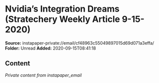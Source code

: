 # Nvidia’s Integration Dreams (Stratechery Weekly Article 9-15-2020)

**Source:** instapaper-private://email/cf48963c55049897015d69d071a3effa/
**Folder:** Unread
**Added:** 2020-09-15T08:41:18




## Content
*Private content from instapaper_email*
